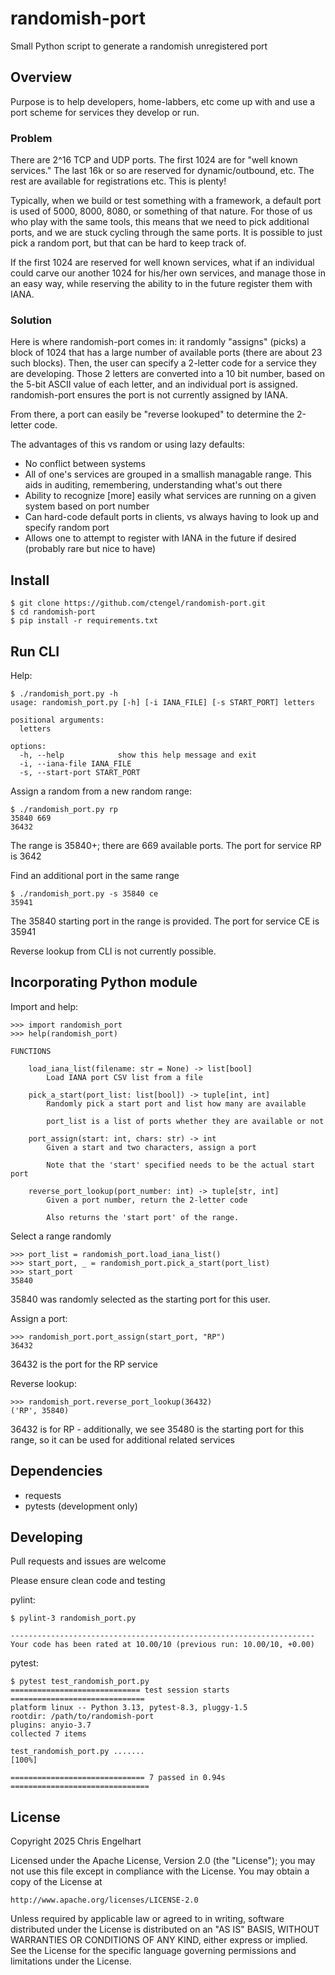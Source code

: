 # randomish-port
Small Python script to generate a randomish unregistered port

## Overview

Purpose is to help developers, home-labbers, etc come up with and use a port
scheme for services they develop or run.

### Problem

There are 2^16 TCP and UDP ports.  The first 1024 are for "well known services."  The last 16k or so are reserved for dynamic/outbound, etc.  The rest are available for registrations etc. This is plenty!

Typically, when we build or test something with a framework, a default port is used of 5000, 8000, 8080, or something of that nature.  For those of us who play with the same tools, this means that we need to pick additional ports, and we are stuck cycling through the same ports.  It is possible to just pick a random port, but that can be hard to keep track of.

If the first 1024 are reserved for well known services, what if an individual could carve our another 1024 for his/her own services, and manage those in an easy way, while reserving the ability to in the future register them with IANA.

### Solution

Here is where randomish-port comes in: it randomly "assigns" (picks) a block of 1024 that has a large number of available ports (there are about 23 such blocks).  Then, the user can specify a 2-letter code for a service they are developing.  Those 2 letters are converted into a 10 bit number, based on the 5-bit ASCII value of each letter, and an individual port is assigned.  randomish-port ensures the port is not currently assigned by IANA.

From there, a port can easily be "reverse lookuped" to determine the 2-letter code.

The advantages of this vs random or using lazy defaults:
- No conflict between systems
- All of one's services are grouped in a smallish managable range.  This aids in auditing, remembering, understanding what's out there
- Ability to recognize [more] easily what services are running on a given system based on port number
- Can hard-code default ports in clients, vs always having to look up and specify random port
- Allows one to attempt to register with IANA in the future if desired (probably rare but nice to have)

## Install

```
$ git clone https://github.com/ctengel/randomish-port.git
$ cd randomish-port
$ pip install -r requirements.txt
```

## Run CLI

Help:

```
$ ./randomish_port.py -h
usage: randomish_port.py [-h] [-i IANA_FILE] [-s START_PORT] letters

positional arguments:
  letters

options:
  -h, --help            show this help message and exit
  -i, --iana-file IANA_FILE
  -s, --start-port START_PORT
```

Assign a random from a new random range:


```
$ ./randomish_port.py rp
35840 669
36432
```

The range is 35840+; there are 669 available ports.  The port for service RP is 3642

Find an additional port in the same range

```
$ ./randomish_port.py -s 35840 ce
35941
```

The 35840 starting port in the range is provided.  The port for service CE is 35941

Reverse lookup from CLI is not currently possible.

## Incorporating Python module

Import and help:


```
>>> import randomish_port
>>> help(randomish_port)

FUNCTIONS

    load_iana_list(filename: str = None) -> list[bool]
        Load IANA port CSV list from a file

    pick_a_start(port_list: list[bool]) -> tuple[int, int]
        Randomly pick a start port and list how many are available

        port_list is a list of ports whether they are available or not

    port_assign(start: int, chars: str) -> int
        Given a start and two characters, assign a port

        Note that the 'start' specified needs to be the actual start port

    reverse_port_lookup(port_number: int) -> tuple[str, int]
        Given a port number, return the 2-letter code

        Also returns the 'start port' of the range.
```

Select a range randomly

```
>>> port_list = randomish_port.load_iana_list()
>>> start_port, _ = randomish_port.pick_a_start(port_list)
>>> start_port
35840
```

35840 was randomly selected as the starting port for this user.


Assign a port:

```
>>> randomish_port.port_assign(start_port, "RP")
36432
```

36432 is the port for the RP service

Reverse lookup:

```
>>> randomish_port.reverse_port_lookup(36432)
('RP', 35840)
```

36432 is for RP - additionally, we see 35480 is the starting port for this range, so it can be used for additional related services

## Dependencies
* requests
* pytests (development only)

## Developing

Pull requests and issues are welcome

Please ensure clean code and testing

pylint:
```
$ pylint-3 randomish_port.py 

--------------------------------------------------------------------
Your code has been rated at 10.00/10 (previous run: 10.00/10, +0.00)
```

pytest:
```
$ pytest test_randomish_port.py 
============================= test session starts ==============================
platform linux -- Python 3.13, pytest-8.3, pluggy-1.5
rootdir: /path/to/randomish-port
plugins: anyio-3.7
collected 7 items                                                              

test_randomish_port.py .......                                           [100%]

============================== 7 passed in 0.94s ===============================
```

## License

Copyright 2025 Chris Engelhart

Licensed under the Apache License, Version 2.0 (the "License");
you may not use this file except in compliance with the License.
You may obtain a copy of the License at

    http://www.apache.org/licenses/LICENSE-2.0

Unless required by applicable law or agreed to in writing, software
distributed under the License is distributed on an "AS IS" BASIS,
WITHOUT WARRANTIES OR CONDITIONS OF ANY KIND, either express or implied.
See the License for the specific language governing permissions and
limitations under the License.
